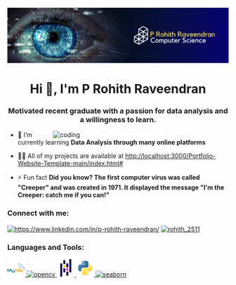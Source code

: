 ![logo](https://github.com/rohithr2511/rohithr2511/blob/main/Blue%20Modern%20Technology%20LinkedIn%20Banner.png)
<h1 align="center">Hi 👋, I'm P Rohith Raveendran</h1>
<h3 align="center">Motivated recent graduate with a passion for data analysis and a willingness to learn.</h3>
<img align="right" alt="coding" width="400" src="https://th.bing.com/th/id/OIP.Rf9WaYtDWjDzYBdtA3RwEAHaFj?rs=1&pid=ImgDetMain">

- 🌱 I’m currently learning **Data Analysis through many online platforms**

- 👨‍💻 All of my projects are available at [http://localhost:3000/Portfolio-Website-Template-main/index.html#](http://localhost:3000/Portfolio-Website-Template-main/index.html#)

- ⚡ Fun fact **Did you know? The first computer virus was called "Creeper" and was created in 1971. It displayed the message "I'm the Creeper: catch me if you can!"**

<h3 align="left">Connect with me:</h3>
<p align="left">
<a href="https://linkedin.com/in/https://www.linkedin.com/in/p-rohith-raveendran/" target="blank"><img align="center" src="https://raw.githubusercontent.com/rahuldkjain/github-profile-readme-generator/master/src/images/icons/Social/linked-in-alt.svg" alt="https://www.linkedin.com/in/p-rohith-raveendran/" height="30" width="40" /></a>
<a href="https://instagram.com/rohith_2511" target="blank"><img align="center" src="https://raw.githubusercontent.com/rahuldkjain/github-profile-readme-generator/master/src/images/icons/Social/instagram.svg" alt="rohith_2511" height="30" width="40" /></a>
</p>

<h3 align="left">Languages and Tools:</h3>
<p align="left"> <a href="https://www.mysql.com/" target="_blank" rel="noreferrer"> <img src="https://raw.githubusercontent.com/devicons/devicon/master/icons/mysql/mysql-original-wordmark.svg" alt="mysql" width="40" height="40"/> </a> <a href="https://opencv.org/" target="_blank" rel="noreferrer"> <img src="https://www.vectorlogo.zone/logos/opencv/opencv-icon.svg" alt="opencv" width="40" height="40"/> </a> <a href="https://pandas.pydata.org/" target="_blank" rel="noreferrer"> <img src="https://raw.githubusercontent.com/devicons/devicon/2ae2a900d2f041da66e950e4d48052658d850630/icons/pandas/pandas-original.svg" alt="pandas" width="40" height="40"/> </a> <a href="https://www.python.org" target="_blank" rel="noreferrer"> <img src="https://raw.githubusercontent.com/devicons/devicon/master/icons/python/python-original.svg" alt="python" width="40" height="40"/> </a> <a href="https://seaborn.pydata.org/" target="_blank" rel="noreferrer"> <img src="https://seaborn.pydata.org/_images/logo-mark-lightbg.svg" alt="seaborn" width="40" height="40"/> </a> </p>
